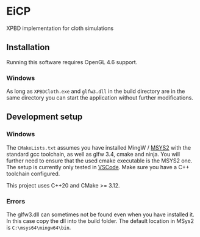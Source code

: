 # EiCP
XPBD implementation for cloth simulations

## Installation
Running this software requires OpenGL 4.6 support.

### Windows
As long as `XPBDCloth.exe` and `glfw3.dll` in the build directory are in the same
directory you can start the application without further modifications.

## Development setup
### Windows
The `CMakeLists.txt` assumes you have installed MingW / [MSYS2](https://www.msys2.org/#installation)
with the standard gcc toolchain, as well as glfw 3.4, cmake and ninja.
You will further need to ensure that the used cmake executable is the MSYS2 one. 
The setup is currently only tested in [VSCode](https://code.visualstudio.com/).
Make sure you have a C++ toolchain configured.

This project uses C++20 and CMake >= 3.12.

### Errors
The glfw3.dll can sometimes not be found even when you have installed it.
In this case copy the dll into the build folder. The default location in MSys2 is `C:\msys64\mingw64\bin`.

